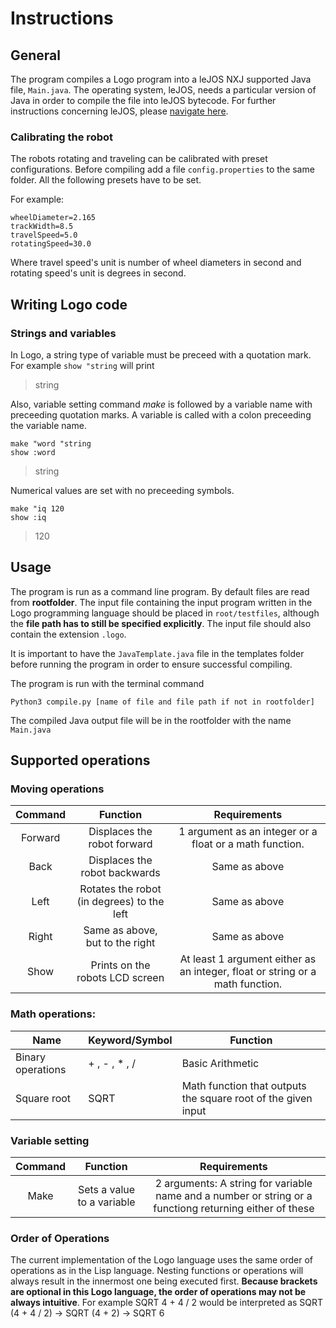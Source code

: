 # Instructions

## General

The program compiles a Logo program into a leJOS NXJ supported Java file, ```Main.java```. The operating system, leJOS, needs a particular version of Java in order to compile the file into leJOS bytecode. For further instructions concerning leJOS, please [navigate here](https://lejos.sourceforge.io/).

### Calibrating the robot

The robots rotating and traveling can be calibrated with preset configurations. Before compiling add a file ```config.properties``` to the same folder. All the following presets have to be set. 

For example:
~~~~
wheelDiameter=2.165
trackWidth=8.5
travelSpeed=5.0
rotatingSpeed=30.0
~~~~

Where travel speed's unit is number of wheel diameters in second and rotating speed's unit is degrees in second.

## Writing Logo code

### Strings and variables
In Logo, a string type of variable must be preceed with a quotation mark. For example ```show "string``` will print
> string


Also, variable setting command *make* is followed by a variable name with preceeding quotation marks. A variable is called with a colon preceeding the variable name.

~~~~
make "word "string
show :word
~~~~
> string
>


Numerical values are set with no preceeding symbols.
~~~~
make "iq 120
show :iq
~~~~
> 120

## Usage 

The program is run as a command line program. By default files are read from **rootfolder**. The input file containing the input program written in the Logo programming language should be placed in ```root/testfiles```, although the **file path has to still be specified explicitly**. The input file should also contain the extension ```.logo```.

It is important to have the ```JavaTemplate.java``` file in the templates folder before running the program in order to ensure successful compiling. 

The program is run with the terminal command

```Python3 compile.py [name of file and file path if not in rootfolder]```

The compiled Java output file will be in the rootfolder with the name ```Main.java```

## Supported operations

### Moving operations

| Command |                         Function                         |                                  Requirements                                 |
|:-------:|:--------------------------------------------------------:|:-----------------------------------------------------------------------------:|
| Forward |                Displaces the robot forward               |            1 argument as an integer or  a float or a math function.           |
|   Back  |               Displaces the robot backwards              |                                 Same as above                                 |
|   Left  |          Rotates the robot (in degrees) to the left      |                                 Same as above                                 |
|  Right  |              Same as above, but to the right             |                                 Same as above                                 |
|   Show  |              Prints on the robots LCD screen             | At least 1 argument either as an integer, float or string or a math function. |


### Math operations:

| **Name**          | **Keyword/Symbol** | **Function**                                                  |
|-------------------|--------------------|---------------------------------------------------------------|
| Binary operations | + , - , * , /      | Basic Arithmetic                                              |
| Square root       | SQRT               | Math function that outputs the square root of the given input |


### Variable setting

| Command | Function                   | Requirements                                                                                            |
|:-------:|:--------------------------:|:-------------------------------------------------------------------------------------------------------:|
| Make    | Sets a value to a variable | 2 arguments: A string for variable name and a number or string or a functiong returning either of these |



### Order of Operations

The current implementation of the Logo language uses the same order of operations as in the Lisp language.
Nesting functions or operations will always result in the innermost one being executed first.
**Because brackets are optional in this Logo language, the order of operations may not be always intuitive**.
For example SQRT 4 + 4 / 2 would be interpreted as SQRT (4 + 4 / 2) -> SQRT (4 + 2) -> SQRT 6

